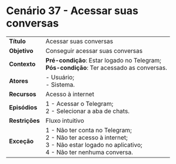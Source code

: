 # Cenário 37 - Acessar suas conversas   

|        |                   |  
| -------  |  :------------------------------------|
|**Título** | Acessar suas conversas |
|**Objetivo** | Conseguir acessar suas conversas|
|**Contexto** |**Pré-condição**: Estar logado no Telegram;<br>**Pós-condição**: Ter acessado as conversas.|
|**Atores**   | - Usuário;<br> - Sistema.       | 
|**Recursos** | Acesso à internet|
|**Episódios**| 1 - Acessar o Telegram; <br>2 - Selecionar a aba de chats.
|**Restrições**| Fluxo intuitivo| 
|**Exceção**| 1 - Não ter conta no Telegram;<br> 2 - Não ter acesso à internet;<br>3 - Não estar logado no aplicativo;<br> 4 - Não ter nenhuma conversa. |

 